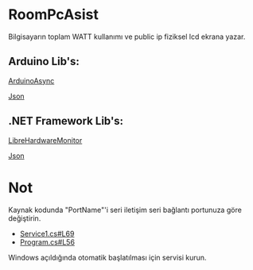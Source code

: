 # RoomPcAsist
Bilgisayarın toplam WATT kullanımı ve public ip fiziksel lcd ekrana yazar. 

## Arduino Lib's:
[ArduinoAsync](https://github.com/MatheusAlvesA/ArduinoAsync)

[Json](https://arduinojson.org)

## .NET Framework Lib's:
[LibreHardwareMonitor](https://www.nuget.org/packages/LibreHardwareMonitorLib/)

[Json](learn.microsoft.com/en-us/dotnet/api/system.text.json)

# Not
Kaynak kodunda "PortName"'i seri iletişim seri bağlantı portunuza göre değiştirin.
- [Service1.cs#L69](https://github.com/Osderda/RoomPcAsist/blob/master/RoomAsistService/Service1.cs#L69)
- [Program.cs#L56](https://github.com/Osderda/RoomPcAsist/blob/master/RoomAsist/Program.cs#L56)

Windows açıldığında otomatik başlatılması için servisi kurun.

